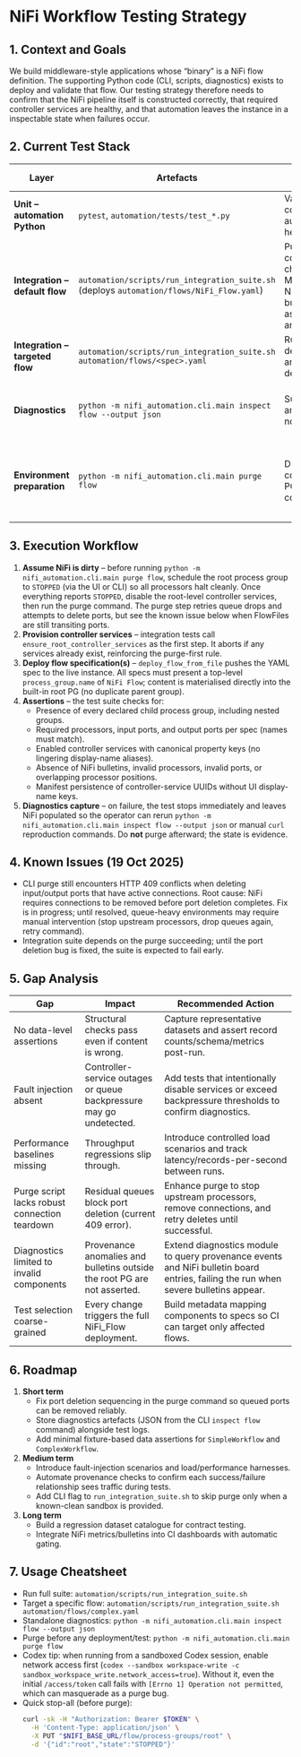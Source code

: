 # NiFi Workflow Testing Strategy

## 1. Context and Goals
We build middleware-style applications whose “binary” is a NiFi flow definition. The supporting Python code (CLI, scripts, diagnostics) exists to deploy and validate that flow. Our testing strategy therefore needs to confirm that the NiFi pipeline itself is constructed correctly, that required controller services are healthy, and that automation leaves the instance in a inspectable state when failures occur.

## 2. Current Test Stack
| Layer | Artefacts | Purpose | Status (19 Oct 2025) |
| --- | --- | --- | --- |
| **Unit – automation Python** | `pytest`, `automation/tests/test_*.py` | Validate manifest parsing, controller-service planning, client auth/config, and flow-builder helpers. | Passing locally (`.venv/bin/pytest`). |
| **Integration – default flow** | `automation/scripts/run_integration_suite.sh` (deploys `automation/flows/NiFi_Flow.yaml`) | Purges once, provisions root controller services, deploys all six child flows (Trivial, Simple, Medium, Complex, Nested, NestedPorts) directly under NiFi’s built-in `NiFi Flow` root PG, and asserts processors/ports/services are valid. | Blocked: purge script hits HTTP 409 while deleting ports with queued FlowFiles. Requires port cleanup fix before suite is green. |
| **Integration – targeted flow** | `automation/scripts/run_integration_suite.sh automation/flows/<spec>.yaml` | Run the same deployment/assertion pipeline for an individual flow when isolating defects. | On-demand; same purge-first requirement as the default run. |
| **Diagnostics** | `python -m nifi_automation.cli.main inspect flow --output json` | Surfaces invalid processors/ports and their validation errors; exits non-zero if anything is invalid. | Invoked at the end of the integration test; can be run standalone for triage. |
| **Environment preparation** | `python -m nifi_automation.cli.main purge flow` | Drops queued FlowFiles, deletes connections/processors/ports/child PGs, and removes root-level controller services. | Must be executed before any deployment or test batch. Never run it after tests; preserve failing state for analysis. |

## 3. Execution Workflow
1. **Assume NiFi is dirty** – before running `python -m nifi_automation.cli.main purge flow`, schedule the root process group to `STOPPED` (via the UI or CLI) so all processors halt cleanly. Once everything reports `STOPPED`, disable the root-level controller services, then run the purge command. The purge step retries queue drops and attempts to delete ports, but see the known issue below when FlowFiles are still transiting ports.
2. **Provision controller services** – integration tests call `ensure_root_controller_services` as the first step. It aborts if any services already exist, reinforcing the purge-first rule.
3. **Deploy flow specification(s)** – `deploy_flow_from_file` pushes the YAML spec to the live instance. All specs must present a top-level `process_group.name` of `NiFi Flow`; content is materialised directly into the built-in root PG (no duplicate parent group).
4. **Assertions** – the test suite checks for:
   - Presence of every declared child process group, including nested groups.
   - Required processors, input ports, and output ports per spec (names must match).
   - Enabled controller services with canonical property keys (no lingering display-name aliases).
   - Absence of NiFi bulletins, invalid processors, invalid ports, or overlapping processor positions.
   - Manifest persistence of controller-service UUIDs without UI display-name keys.
5. **Diagnostics capture** – on failure, the test stops immediately and leaves NiFi populated so the operator can rerun `python -m nifi_automation.cli.main inspect flow --output json` or manual `curl` reproduction commands. Do **not** purge afterward; the state is evidence.

## 4. Known Issues (19 Oct 2025)
- CLI purge still encounters HTTP 409 conflicts when deleting input/output ports that have active connections. Root cause: NiFi requires connections to be removed before port deletion completes. Fix is in progress; until resolved, queue-heavy environments may require manual intervention (stop upstream processors, drop queues again, retry command).
- Integration suite depends on the purge succeeding; until the port deletion bug is fixed, the suite is expected to fail early.

## 5. Gap Analysis
| Gap | Impact | Recommended Action |
| --- | --- | --- |
| No data-level assertions | Structural checks pass even if content is wrong. | Capture representative datasets and assert record counts/schema/metrics post-run. |
| Fault injection absent | Controller-service outages or queue backpressure may go undetected. | Add tests that intentionally disable services or exceed backpressure thresholds to confirm diagnostics. |
| Performance baselines missing | Throughput regressions slip through. | Introduce controlled load scenarios and track latency/records-per-second between runs. |
| Purge script lacks robust connection teardown | Residual queues block port deletion (current 409 error). | Enhance purge to stop upstream processors, remove connections, and retry deletes until successful. |
| Diagnostics limited to invalid components | Provenance anomalies and bulletins outside the root PG are not asserted. | Extend diagnostics module to query provenance events and NiFi bulletin board entries, failing the run when severe bulletins appear. |
| Test selection coarse-grained | Every change triggers the full NiFi_Flow deployment. | Build metadata mapping components to specs so CI can target only affected flows. |

## 6. Roadmap
1. **Short term**
   - Fix port deletion sequencing in the purge command so queued ports can be removed reliably.
   - Store diagnostics artefacts (JSON from the CLI `inspect flow` command) alongside test logs.
   - Add minimal fixture-based data assertions for `SimpleWorkflow` and `ComplexWorkflow`.
2. **Medium term**
   - Introduce fault-injection scenarios and load/performance harnesses.
   - Automate provenance checks to confirm each success/failure relationship sees traffic during tests.
   - Add CLI flag to `run_integration_suite.sh` to skip purge only when a known-clean sandbox is provided.
3. **Long term**
   - Build a regression dataset catalogue for contract testing.
   - Integrate NiFi metrics/bulletins into CI dashboards with automatic gating.

## 7. Usage Cheatsheet

<!-- You may need to change into the automation directory before running the following commands. -->
- Run full suite: `automation/scripts/run_integration_suite.sh`
- Target a specific flow: `automation/scripts/run_integration_suite.sh automation/flows/complex.yaml`
- Standalone diagnostics: `python -m nifi_automation.cli.main inspect flow --output json`
- Purge before any deployment/test: `python -m nifi_automation.cli.main purge flow`
- Codex tip: when running from a sandboxed Codex session, enable network access first (`codex --sandbox workspace-write -c sandbox_workspace_write.network_access=true`). Without it, even the initial `/access/token` call fails with `[Errno 1] Operation not permitted`, which can masquerade as a purge bug.
- Quick stop-all (before purge):
  ```bash
  curl -sk -H "Authorization: Bearer $TOKEN" \
    -H 'Content-Type: application/json' \
    -X PUT "$NIFI_BASE_URL/flow/process-groups/root" \
    -d '{"id":"root","state":"STOPPED"}'
  ```
